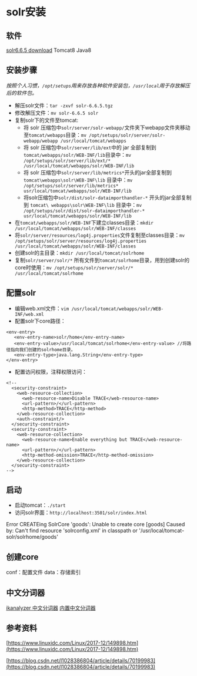 # solr安装

## 软件

[solr6.6.5 download](http://archive.apache.org/dist/lucene/solr/)
Tomcat8
Java8

## 安装步骤

*按照个人习惯，`/opt/setups`用来存放各种软件安装包，`/usr/local`用于存放解压后的软件包。*

- 解压solr文件：`tar -zxvf solr-6.6.5.tgz`
- 修改解压文件：`mv solr-6.6.5 solr`
- 复制solr下的文件至tomcat:
	- 将 solr 压缩包中`solr/server/solr-webapp/`文件夹下webapp文件夹移动至`tomcat/webapps`目录：`mv /opt/setups/solr/server/solr-webapp/webapp /usr/local/tomcat/webapps`
	- 将 solr 压缩包中`solr/server/lib/ext`中的 jar 全部复制到`tomcat/webapps/solr/WEB-INF/lib`目录中：`mv /opt/setups/solr/server/lib/ext/* /usr/local/tomcat/webapps/solr/WEB-INF/lib`
	- 将 solr 压缩包中`solr/server/lib/metrics*`开头的jar全部复制到 `tomcat\webapps\solr\WEB-INF\lib` 目录中：`mv /opt/setups/solr/server/lib/metrics* usr/local/tomcat/webapps/solr/WEB-INF/lib`
	- 将solr压缩包中`solr/dist/solr-dataimporthandler-*` 开头的jar全部复制到 `tomcat\ webapps\solr\WEB-INF\lib` 目录中：`mv /opt/setups/solr/dist/solr-dataimporthandler-* usr/local/tomcat/webapps/solr/WEB-INF/lib`
- 在`tomcat/webapps/solr/WEB-INF`下建立classes目录：`mkdir /usr/local/tomcat/webapps/solr/WEB-INF/classes`
- 将`solr/server/resources/log4j.properties`文件复制至classes目录：`mv /opt/setups/solr/server/resources/log4j.properties /usr/local/tomcat/webapps/solr/WEB-INF/classes`
- 创建solr的主目录：`mkdir /usr/local/tomcat/solrhome`
- 复制`solr/server/solr/*` 所有文件到`tomcat/solrhome`目录，用到创建solr的core时使用：`mv /opt/setups/solr/server/solr/* /usr/local/tomcat/solrhome`

## 配置solr

- 编辑web.xml文件：`vim /usr/local/tomcat/webapps/solr/WEB-INF/web.xml`
- 配置solr下core路径：
```
<env-entry>
   <env-entry-name>solr/home</env-entry-name>
   <env-entry-value>/usr/local/tomcat/solrhome</env-entry-value> //将路径指向我们创建的solrhome目录。
   <env-entry-type>java.lang.String</env-entry-type>
</env-entry>
```
- 配置访问权限，注释权限访问：
```
<!--
  <security-constraint>
    <web-resource-collection>
      <web-resource-name>Disable TRACE</web-resource-name>
      <url-pattern>/</url-pattern>
      <http-method>TRACE</http-method>
    </web-resource-collection>
    <auth-constraint/>
  </security-constraint>
  <security-constraint>
    <web-resource-collection>
      <web-resource-name>Enable everything but TRACE</web-resource-name>
      <url-pattern>/</url-pattern>
      <http-method-omission>TRACE</http-method-omission>
    </web-resource-collection>
  </security-constraint>
-->
```

## 启动

- 启动tomcat：`./start`
- 访问solr界面：`http://localhost:3501/solr/index.html`

Error CREATEing SolrCore 'goods': Unable to create core [goods] Caused by: Can't find resource 'solrconfig.xml' in classpath or '/usr/local/tomcat-solr/solrhome/goods'

## 创建core

conf：配置文件
data：存储索引


## 中文分词器

[ikanalyzer 中文分词器](https://blog.csdn.net/qq_28114645/article/details/77961998)
[内置中文分词器](https://blog.csdn.net/jiadajing267/article/details/78702158)


## 参考资料
[https://www.linuxidc.com/Linux/2017-12/149898.htm](https://www.linuxidc.com/Linux/2017-12/149898.htm)

[https://blog.csdn.net/l1028386804/article/details/70199983](https://blog.csdn.net/l1028386804/article/details/70199983)